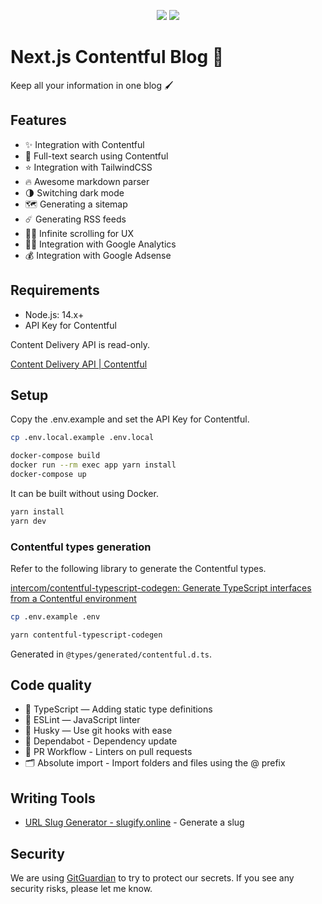 <p align="center">
  <img src="https://img.shields.io/badge/PRS-Welcome-7D83FD" />

  <img src="https://img.shields.io/badge/LICENSE-MIT-7D83FD" />
</p>

# Next.js Contentful Blog 💍

Keep all your information in one blog 🖌

## Features
- ✨ Integration with Contentful
- 🔎 Full-text search using Contentful
- ⭐️ Integration with TailwindCSS
- 🔥 Awesome markdown parser
- 🌗 Switching dark mode
- 🗺 Generating a sitemap
- ☄️ Generating RSS feeds
- 🏄‍♂️ Infinite scrolling for UX
- 👩‍🎓 Integration with Google Analytics
- 💰 Integration with Google Adsense

## Requirements
- Node.js: 14.x+
- API Key for Contentful

Content Delivery API is read-only.

[Content Delivery API | Contentful](https://www.contentful.com/developers/docs/references/content-delivery-api/)

## Setup

Copy the .env.example and set the API Key for Contentful.

```bash
cp .env.local.example .env.local
```

```bash
docker-compose build
docker run --rm exec app yarn install
docker-compose up
```

It can be built without using Docker.

```bash
yarn install
yarn dev
```

### Contentful types generation

Refer to the following library to generate the Contentful types.

[intercom/contentful-typescript-codegen: Generate TypeScript interfaces from a Contentful environment](https://github.com/intercom/contentful-typescript-codegen)

```bash
cp .env.example .env
```

```bash
yarn contentful-typescript-codegen
```

Generated in `@types/generated/contentful.d.ts`.

## Code quality
- 🔶 TypeScript — Adding static type definitions
- 📏 ESLint — JavaScript linter
- 🐶 Husky — Use git hooks with ease
- 🤖 Dependabot - Dependency update
- 👷 PR Workflow - Linters on pull requests
- 🗂 Absolute import - Import folders and files using the @ prefix

## Writing Tools
- [URL Slug Generator - slugify.online](https://slugify.online/) - Generate a slug

## Security
We are using [GitGuardian](https://www.gitguardian.com/) to try to protect our secrets. If you see any security risks, please let me know.